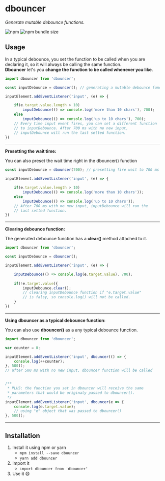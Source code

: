 # dbouncer

*Generate mutable debounce functions.*

![npm](https://img.shields.io/npm/dt/dbouncer.svg)
![npm bundle size](https://img.shields.io/bundlephobia/min/dbouncer)

## Usage

In a typical debounce, you set the function to be called when you are declaring it, so it will always be calling the same function.<br />
**Dbouncer** let's you **change the function to be called whenever you like**.

```js
import dbouncer from 'dbouncer';

const inputDebounce = dbouncer(); // generating a mutable debounce function

inputElement.addEventListener('input', (e) => {

    if(e.target.value.length > 10)
        inputDebounce(() => console.log('more than 10 chars'), 700);
    else
        inputDebounce(() => console.log('up to 10 chars'), 700);
    // Every time input event fires, you can set a different function
    // to inputDebounce. After 700 ms with no new input,
    // inputDebounce will run the last setted function.
})
```

------------

**Presetting the wait time:**

You can also preset the wait time right in the dbouncer() function

```js
const inputDebounce = dbouncer(700); // presetting fire wait to 700 ms

inputElement.addEventListener('input', (e) => {

    if(e.target.value.length > 10)
        inputDebounce(() => console.log('more than 10 chars'));
    else
        inputDebounce(() => console.log('up to 10 chars'));
    // After 700 ms with no new input, inputDebounce will run the
    // last setted function.
})

```

------------

**Clearing debounce function:**

The generated debounce function has a **clear()** method attached to it.

```js
import dbouncer from 'dbouncer';

const inputDebounce = dbouncer();

inputElement.addEventListener('input', (e) => {

    inputDebounce(() => console.log(e.target.value), 700);
    
    if(!e.target.value){
        inputDebounce.clear();
        // clearing inputDebounce function if "e.target.value"
        // is falsy, so console.log() will not be called.
    }
})
```

------------

**Using dbouncer as a typical debounce function:**

You can also use **dbouncer()** as a any typical debounce function.

```js
import dbouncer from 'dbouncer';

var counter = 0;

inputElement.addEventListener('input', dbouncer(() => {
    console.log(++counter);
}, 500));
// after 500 ms with no new input, dbouncer function will be called


/**
 * PLUS: the function you set in dbouncer will receive the same
 * parameters that would be originaly passed to dbouncer().
 */
inputElement.addEventListener('input', dbouncer(e => {
    console.log(e.target.value);
    // using "e" object that was passed to dbouncer()
}, 500));
```

------------

## Installation
1. Install it using npm or yarn
    - ``npm install --save dbouncer``
    - ``yarn add dbouncer``
2. Import it
    - ``import dbouncer from 'dbouncer'``
3. Use it 😄
